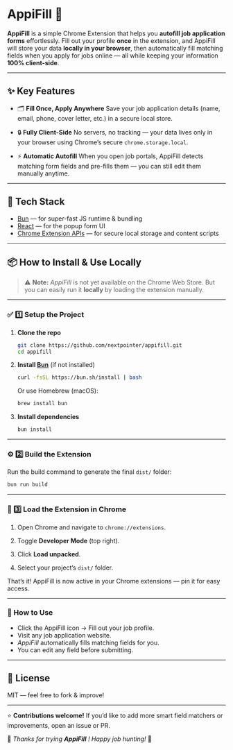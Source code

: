 # AppiFill 🚀

**AppiFill** is a simple Chrome Extension that helps you **autofill job application forms** effortlessly.
Fill out your profile **once** in the extension, and AppiFill will store your data **locally in your browser**, then automatically fill matching fields when you apply for jobs online — all while keeping your information **100% client-side**.

---

## ✨ Key Features

- 🗂️ **Fill Once, Apply Anywhere**
  Save your job application details (name, email, phone, cover letter, etc.) in a secure local store.

- 🔒 **Fully Client-Side**
  No servers, no tracking — your data lives only in your browser using Chrome’s secure `chrome.storage.local`.

- ⚡ **Automatic Autofill**
  When you open job portals, AppiFill detects matching form fields and pre-fills them — you can still edit them manually anytime.

---

## 🚀 Tech Stack

- [Bun](https://bun.sh/) — for super-fast JS runtime & bundling
- [React](https://react.dev/) — for the popup form UI
- [Chrome Extension APIs](https://developer.chrome.com/docs/extensions/) — for secure local storage and content scripts

---

## 📦 How to Install & Use Locally

> ⚠️ **Note:** *AppiFill* is not yet available on the Chrome Web Store.
> But you can easily run it **locally** by loading the extension manually.

---

### ✅ 1️⃣ Setup the Project

1. **Clone the repo**

   ```bash
   git clone https://github.com/nextpointer/appifill.git
   cd appifill
   ```

2. **Install [Bun](https://bun.sh/)** (if not installed)

   ```bash
   curl -fsSL https://bun.sh/install | bash
   ```

   Or use Homebrew (macOS):

   ```bash
   brew install bun
   ```

3. **Install dependencies**

   ```bash
   bun install
   ```

---

### ⚙️ 2️⃣ Build the Extension

Run the build command to generate the final `dist/` folder:

```bash
bun run build
```

---

### 🚀 3️⃣ Load the Extension in Chrome

1. Open Chrome and navigate to `chrome://extensions`.

2. Toggle **Developer Mode** (top right).

3. Click **Load unpacked**.

4. Select your project’s `dist/` folder.

That’s it! AppiFill is now active in your Chrome extensions — pin it for easy access.

---

### 📝 How to Use

- Click the AppiFill icon → Fill out your job profile.
- Visit any job application website.
- *AppiFill* automatically fills matching fields for you.
- You can edit any field before submitting.

---

## 📃 License

MIT — feel free to fork & improve!

---

⭐ **Contributions welcome!** If you’d like to add more smart field matchers or improvements, open an issue or PR.


💙 *Thanks for trying **AppiFill** ! Happy job hunting!* 🚀
